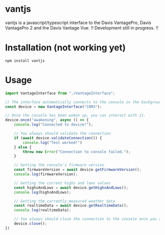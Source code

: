 # vantjs
vantjs is a javascript/typescript interface to the Davis VantagePro, Davis VantagePro 2 and the Davis Vantage Vue. 
‼ Development still in progress. ‼

# Installation (not working yet)

```
npm install vantjs
```

# Usage

```typescript
import VantageInterface from "./VantageInterface";

// The interface automatically connects to the console in the background and tries to wake it up.
const device = new VantageInterface("COM3");

// Once the console has been woken up, you can interact with it.
device.once("awakening", async () => {
    console.log("Connected to device!");

    // You always should validate the connection
    if (await device.validateConnection()) {
        console.log("Test worked!")
    } else {
        throw new Error("Connection to console failed.");
    }

    // Getting the console's firmware version
    const firmwareVersion = await device.getFirmwareVersion();
    console.log(firmwareVersion);

    // Getting the current highs and lows values
    const highsAndLows = await device.getHighsAndLows();
    console.log(highsAndLows);

    // Getting the currently measured weather data
    const realtimeData = await device.getRealtimeData();
    console.log(realtimeData);

    // You always should close the connection to the console once you are done
    device.close();
})
```
